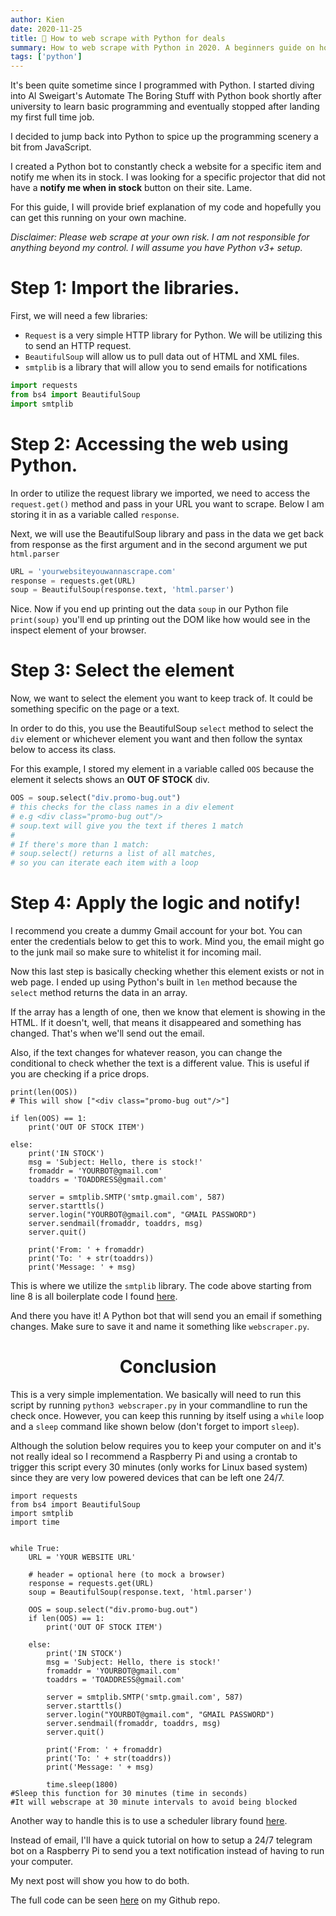 ```yaml
---
author: Kien
date: 2020-11-25
title: 🤖 How to web scrape with Python for deals
summary: How to web scrape with Python in 2020. A beginners guide on how to check any site for changes and generate an email notification when it changes. Just in time for Black Friday and Cyber Monday!
tags: ['python']
---
```


It's been quite sometime since I programmed with Python. I started diving into Al Sweigart's Automate The Boring Stuff with Python book shortly after university to learn basic programming and eventually stopped after landing my first full time job.

I decided to jump back into Python to spice up the programming scenery a bit from JavaScript.

I created a Python bot to constantly check a website for a specific item and notify me when its in stock. I was looking for a specific projector that did not have a **notify me when in stock** button on their site. Lame.

For this guide, I will provide brief explanation of my code and hopefully you can get this running on your own machine.

_Disclaimer: Please web scrape at your own risk. I am not responsible for anything beyond my control. I will assume you have Python v3+ setup._

# Step 1: Import the libraries.

First, we will need a few libraries:

- `Request` is a very simple HTTP library for Python. We will be utilizing this to send an HTTP request.
- `BeautifulSoup` will allow us to pull data out of HTML and XML files.
- `smtplib` is a library that will allow you to send emails for notifications

```python
import requests
from bs4 import BeautifulSoup
import smtplib
```

# Step 2: Accessing the web using Python.

In order to utilize the request library we imported, we need to access the `request.get()` method and pass in your URL you want to scrape. Below I am storing it in as a variable called `response`.

Next, we will use the BeautifulSoup library and pass in the data we get back from response as the first argument and in the second argument we put `html.parser`

```python
URL = 'yourwebsiteyouwannascrape.com'
response = requests.get(URL)
soup = BeautifulSoup(response.text, 'html.parser')

```

Nice. Now if you end up printing out the data `soup` in our Python file `print(soup)` you'll end up printing out the DOM like how would see in the inspect element of your browser.

# Step 3: Select the element

Now, we want to select the element you want to keep track of. It could be something specific on the page or a text.

In order to do this, you use the BeautifulSoup `select` method to select the `div` element or whichever element you want and then follow the syntax below to access its class.

For this example, I stored my element in a variable called `OOS` because the element it selects shows an **OUT OF STOCK** div.

```python
OOS = soup.select("div.promo-bug.out")
# this checks for the class names in a div element
# e.g <div class="promo-bug out"/>
# soup.text will give you the text if theres 1 match
#
# If there's more than 1 match:
# soup.select() returns a list of all matches,
# so you can iterate each item with a loop
```

# Step 4: Apply the logic and notify!

I recommend you create a dummy Gmail account for your bot. You can enter the credentials below to get this to work. Mind you, the email might go to the junk mail so make sure to whitelist it for incoming mail.

Now this last step is basically checking whether this element exists or not in web page. I ended up using Python's built in `len` method because the `select` method returns the data in an array.

If the array has a length of one, then we know that element is showing in the HTML. If it doesn't, well, that means it disappeared and something has changed. That's when we'll send out the email.

Also, if the text changes for whatever reason, you can change the conditional to check whether the text is a different value. This is useful if you are checking if a price drops.

```python{numberLines: true}
print(len(OOS))
# This will show ["<div class="promo-bug out"/>"]

if len(OOS) == 1:
    print('OUT OF STOCK ITEM')

else:
    print('IN STOCK')
    msg = 'Subject: Hello, there is stock!'
    fromaddr = 'YOURBOT@gmail.com'
    toaddrs = 'TOADDRESS@gmail.com'

    server = smtplib.SMTP('smtp.gmail.com', 587)
    server.starttls()
    server.login("YOURBOT@gmail.com", "GMAIL PASSWORD")
    server.sendmail(fromaddr, toaddrs, msg)
    server.quit()

    print('From: ' + fromaddr)
    print('To: ' + str(toaddrs))
    print('Message: ' + msg)
```

This is where we utilize the `smtplib` library. The code above starting from line 8 is all boilerplate code I found <a href="https://stackabuse.com/how-to-send-emails-with-gmail-using-python/" target="_blank">here</a>.

And there you have it! A Python bot that will send you an email if something changes. Make sure to save it and name it something like `webscraper.py`.

# <center>Conclusion</center>

This is a very simple implementation. We basically will need to run this script by running `python3 webscraper.py` in your commandline to run the check once. However, you can keep this running by itself using a `while` loop and a `sleep` command like shown below (don't forget to import `sleep`).

Although the solution below requires you to keep your computer on and it's not really ideal so I recommend a Raspberry Pi and using a crontab to trigger this script every 30 minutes (only works for Linux based system) since they are very low powered devices that can be left one 24/7.

```python{numberLines: true}
import requests
from bs4 import BeautifulSoup
import smtplib
import time


while True:
    URL = 'YOUR WEBSITE URL'

    # header = optional here (to mock a browser)
    response = requests.get(URL)
    soup = BeautifulSoup(response.text, 'html.parser')

    OOS = soup.select("div.promo-bug.out")
    if len(OOS) == 1:
        print('OUT OF STOCK ITEM')

    else:
        print('IN STOCK')
        msg = 'Subject: Hello, there is stock!'
        fromaddr = 'YOURBOT@gmail.com'
        toaddrs = 'TOADDRESS@gmail.com'

        server = smtplib.SMTP('smtp.gmail.com', 587)
        server.starttls()
        server.login("YOURBOT@gmail.com", "GMAIL PASSWORD")
        server.sendmail(fromaddr, toaddrs, msg)
        server.quit()

        print('From: ' + fromaddr)
        print('To: ' + str(toaddrs))
        print('Message: ' + msg)

        time.sleep(1800)
#Sleep this function for 30 minutes (time in seconds)
#It will webscrape at 30 minute intervals to avoid being blocked
```

Another way to handle this is to use a scheduler library found <a href="https://pypi.org/project/schedule/" target="_blank">here</a>.

Instead of email, I'll have a quick tutorial on how to setup a 24/7 telegram bot on a Raspberry Pi to send you a text notification instead of having to run your computer.

My next post will show you how to do both.

The full code can be seen [here](https://github.com/kxdang/SimpleWebscraperEmailNotifyTemplate.py/blob/main/webscrape.py) on my Github repo.
